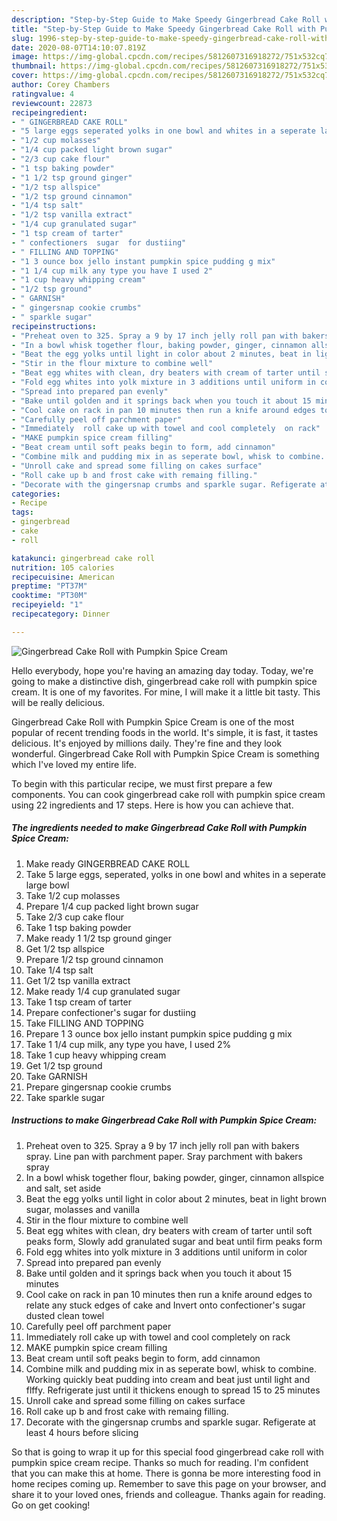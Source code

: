```yaml
---
description: "Step-by-Step Guide to Make Speedy Gingerbread Cake Roll with Pumpkin Spice Cream"
title: "Step-by-Step Guide to Make Speedy Gingerbread Cake Roll with Pumpkin Spice Cream"
slug: 1996-step-by-step-guide-to-make-speedy-gingerbread-cake-roll-with-pumpkin-spice-cream
date: 2020-08-07T14:10:07.819Z
image: https://img-global.cpcdn.com/recipes/5812607316918272/751x532cq70/gingerbread-cake-roll-with-pumpkin-spice-cream-recipe-main-photo.jpg
thumbnail: https://img-global.cpcdn.com/recipes/5812607316918272/751x532cq70/gingerbread-cake-roll-with-pumpkin-spice-cream-recipe-main-photo.jpg
cover: https://img-global.cpcdn.com/recipes/5812607316918272/751x532cq70/gingerbread-cake-roll-with-pumpkin-spice-cream-recipe-main-photo.jpg
author: Corey Chambers
ratingvalue: 4
reviewcount: 22873
recipeingredient:
- " GINGERBREAD CAKE ROLL"
- "5 large eggs seperated yolks in one bowl and whites in a seperate large bowl"
- "1/2 cup molasses"
- "1/4 cup packed light brown sugar"
- "2/3 cup cake flour"
- "1 tsp baking powder"
- "1 1/2 tsp ground ginger"
- "1/2 tsp allspice"
- "1/2 tsp ground cinnamon"
- "1/4 tsp salt"
- "1/2 tsp vanilla extract"
- "1/4 cup granulated sugar"
- "1 tsp cream of tarter"
- " confectioners  sugar  for dustiing"
- " FILLING AND TOPPING"
- "1 3 ounce box jello instant pumpkin spice pudding g mix"
- "1 1/4 cup milk any type you have I used 2"
- "1 cup heavy whipping cream"
- "1/2 tsp ground"
- " GARNISH"
- " gingersnap cookie crumbs"
- " sparkle sugar"
recipeinstructions:
- "Preheat oven to 325. Spray a 9 by 17 inch jelly roll pan with bakers spray. Line pan with parchment paper. Sray parchment with bakers spray"
- "In a bowl whisk together flour, baking powder, ginger, cinnamon allspice  and salt, set aside"
- "Beat the egg yolks until light in color about 2 minutes, beat in light brown sugar, molasses and vanilla"
- "Stir in the flour mixture to combine well"
- "Beat egg whites with clean, dry beaters with cream of tarter until soft peaks form, Slowly add granulated sugar and beat until firm peaks form"
- "Fold egg whites into yolk mixture in 3 additions until uniform in color"
- "Spread into prepared pan evenly"
- "Bake until golden and it springs back when you touch it about 15 minutes"
- "Cool cake on rack in pan 10 minutes then run a knife around edges to relate any stuck edges of cake and Invert onto confectioner&#39;s sugar   dusted clean towel"
- "Carefully peel off parchment paper"
- "Immediately  roll cake up with towel and cool completely  on rack"
- "MAKE pumpkin spice cream filling"
- "Beat cream until soft peaks begin to form, add cinnamon"
- "Combine milk and pudding mix in as seperate bowl, whisk to combine. Working quickly beat pudding into cream and beat just until light and flffy. Refrigerate just until it thickens enough to spread 15 to 25 minutes"
- "Unroll cake and spread some filling on cakes surface"
- "Roll cake up b and frost cake with remaing filling."
- "Decorate with the gingersnap crumbs and sparkle sugar. Refigerate at least 4 hours before slicing"
categories:
- Recipe
tags:
- gingerbread
- cake
- roll

katakunci: gingerbread cake roll 
nutrition: 105 calories
recipecuisine: American
preptime: "PT37M"
cooktime: "PT30M"
recipeyield: "1"
recipecategory: Dinner

---
```



![Gingerbread Cake Roll with Pumpkin Spice Cream](https://img-global.cpcdn.com/recipes/5812607316918272/751x532cq70/gingerbread-cake-roll-with-pumpkin-spice-cream-recipe-main-photo.jpg)

Hello everybody, hope you're having an amazing day today. Today, we're going to make a distinctive dish, gingerbread cake roll with pumpkin spice cream. It is one of my favorites. For mine, I will make it a little bit tasty. This will be really delicious.



Gingerbread Cake Roll with Pumpkin Spice Cream is one of the most popular of recent trending foods in the world. It's simple, it is fast, it tastes delicious. It's enjoyed by millions daily. They're fine and they look wonderful. Gingerbread Cake Roll with Pumpkin Spice Cream is something which I've loved my entire life.


To begin with this particular recipe, we must first prepare a few components. You can cook gingerbread cake roll with pumpkin spice cream using 22 ingredients and 17 steps. Here is how you can achieve that.

<!--inarticleads1-->

##### The ingredients needed to make Gingerbread Cake Roll with Pumpkin Spice Cream:

1. Make ready  GINGERBREAD CAKE ROLL
1. Take 5 large eggs, seperated, yolks in one bowl and whites in a seperate large bowl
1. Take 1/2 cup molasses
1. Prepare 1/4 cup packed light brown sugar
1. Take 2/3 cup cake flour
1. Take 1 tsp baking powder
1. Make ready 1 1/2 tsp ground ginger
1. Get 1/2 tsp allspice
1. Prepare 1/2 tsp ground cinnamon
1. Take 1/4 tsp salt
1. Get 1/2 tsp vanilla extract
1. Make ready 1/4 cup granulated sugar
1. Take 1 tsp cream of tarter
1. Prepare  confectioner&#39;s  sugar  for dustiing
1. Take  FILLING AND TOPPING
1. Prepare 1 3 ounce box jello instant pumpkin spice pudding g mix
1. Take 1 1/4 cup milk, any type you have, I used 2%
1. Take 1 cup heavy whipping cream
1. Get 1/2 tsp ground
1. Take  GARNISH
1. Prepare  gingersnap cookie crumbs
1. Take  sparkle sugar




<!--inarticleads2-->

##### Instructions to make Gingerbread Cake Roll with Pumpkin Spice Cream:

1. Preheat oven to 325. Spray a 9 by 17 inch jelly roll pan with bakers spray. Line pan with parchment paper. Sray parchment with bakers spray
1. In a bowl whisk together flour, baking powder, ginger, cinnamon allspice  and salt, set aside
1. Beat the egg yolks until light in color about 2 minutes, beat in light brown sugar, molasses and vanilla
1. Stir in the flour mixture to combine well
1. Beat egg whites with clean, dry beaters with cream of tarter until soft peaks form, Slowly add granulated sugar and beat until firm peaks form
1. Fold egg whites into yolk mixture in 3 additions until uniform in color
1. Spread into prepared pan evenly
1. Bake until golden and it springs back when you touch it about 15 minutes
1. Cool cake on rack in pan 10 minutes then run a knife around edges to relate any stuck edges of cake and Invert onto confectioner&#39;s sugar   dusted clean towel
1. Carefully peel off parchment paper
1. Immediately  roll cake up with towel and cool completely  on rack
1. MAKE pumpkin spice cream filling
1. Beat cream until soft peaks begin to form, add cinnamon
1. Combine milk and pudding mix in as seperate bowl, whisk to combine. Working quickly beat pudding into cream and beat just until light and flffy. Refrigerate just until it thickens enough to spread 15 to 25 minutes
1. Unroll cake and spread some filling on cakes surface
1. Roll cake up b and frost cake with remaing filling.
1. Decorate with the gingersnap crumbs and sparkle sugar. Refigerate at least 4 hours before slicing




So that is going to wrap it up for this special food gingerbread cake roll with pumpkin spice cream recipe. Thanks so much for reading. I'm confident that you can make this at home. There is gonna be more interesting food in home recipes coming up. Remember to save this page on your browser, and share it to your loved ones, friends and colleague. Thanks again for reading. Go on get cooking!
